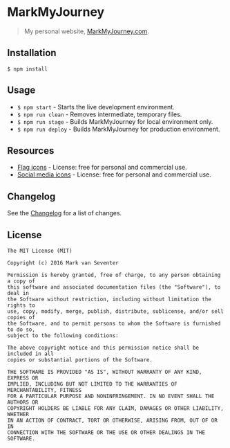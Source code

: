 # MarkMyJourney
> My personal website, [MarkMyJourney.com](https://www.markmyjourney.com).

## Installation
`$ npm install`

## Usage
* `$ npm start` - Starts the live development environment.
* `$ npm run clean` - Removes intermediate, temporary files.
* `$ npm run stage` - Builds MarkMyJourney for local environment only.
* `$ npm run deploy` - Builds MarkMyJourney for production environment.

## Resources
* [Flag icons](http://start.bannerflow.com/blog/free-flat-flag-icons) - License: free for personal and commercial use.
* [Social media icons](http://linhpham.me/social/) - License: free for personal and commercial use.

## Changelog
See the [Changelog](./CHANGELOG.md) for a list of changes.

## License
    The MIT License (MIT)

    Copyright (c) 2016 Mark van Seventer

    Permission is hereby granted, free of charge, to any person obtaining a copy of
    this software and associated documentation files (the "Software"), to deal in
    the Software without restriction, including without limitation the rights to
    use, copy, modify, merge, publish, distribute, sublicense, and/or sell copies of
    the Software, and to permit persons to whom the Software is furnished to do so,
    subject to the following conditions:

    The above copyright notice and this permission notice shall be included in all
    copies or substantial portions of the Software.

    THE SOFTWARE IS PROVIDED "AS IS", WITHOUT WARRANTY OF ANY KIND, EXPRESS OR
    IMPLIED, INCLUDING BUT NOT LIMITED TO THE WARRANTIES OF MERCHANTABILITY, FITNESS
    FOR A PARTICULAR PURPOSE AND NONINFRINGEMENT. IN NO EVENT SHALL THE AUTHORS OR
    COPYRIGHT HOLDERS BE LIABLE FOR ANY CLAIM, DAMAGES OR OTHER LIABILITY, WHETHER
    IN AN ACTION OF CONTRACT, TORT OR OTHERWISE, ARISING FROM, OUT OF OR IN
    CONNECTION WITH THE SOFTWARE OR THE USE OR OTHER DEALINGS IN THE SOFTWARE.